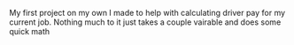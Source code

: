 My first project on my own I made to help with calculating driver pay for my current job.
Nothing much to it just takes a couple vairable and does some quick math 

